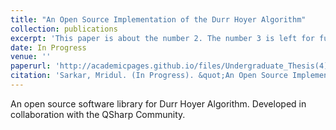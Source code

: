```yaml
---
title: "An Open Source Implementation of the Durr Hoyer Algorithm"
collection: publications
excerpt: 'This paper is about the number 2. The number 3 is left for future work.'
date: In Progress
venue: ''
paperurl: 'http://academicpages.github.io/files/Undergraduate_Thesis(4).pdf'
citation: 'Sarkar, Mridul. (In Progress). &quot;An Open Source Implementation of the Durr Hoyer Algorithm.&quot;.'
---
```

An open source software library for Durr Hoyer Algorithm. Developed in collaboration with the QSharp Community.

